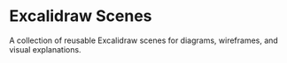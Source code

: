 # Excalidraw Scenes
A collection of reusable Excalidraw scenes for diagrams, wireframes, and visual explanations.
